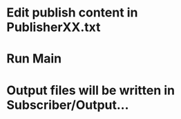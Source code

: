 # Edit publish content in PublisherXX.txt
# Run Main
# Output files will be written in Subscriber/Output...

